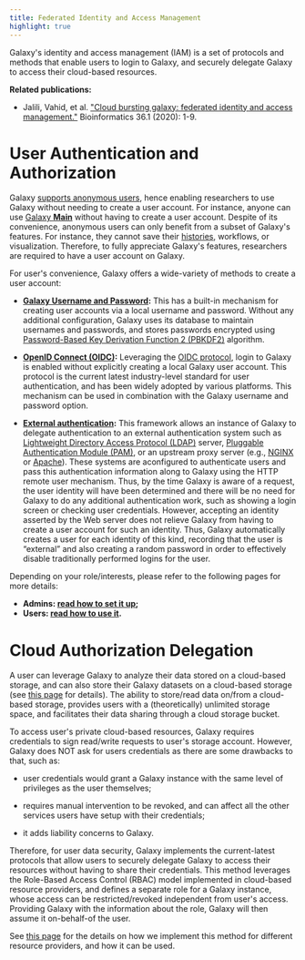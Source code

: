 ```yaml
---
title: Federated Identity and Access Management
highlight: true
---
```


Galaxy's identity and access management (IAM) is a set of protocols and methods that enable users
to login to Galaxy, and securely delegate Galaxy to access their cloud-based resources.


**Related publications:**
- Jalili, Vahid, et al. ["Cloud bursting galaxy: federated identity and access management."](https://doi.org/10.1093/bioinformatics/btz472) Bioinformatics 36.1 (2020): 1-9.


# User Authentication and Authorization

Galaxy [supports anonymous users](https://github.com/galaxyproject/galaxy/blob/d538dc05b8ad60879e1c0164a985ada5aa56e2d2/config/galaxy.yml.sample#L1268-L1269),
hence enabling researchers to use Galaxy without needing to create a user account. For instance, anyone can use
[Galaxy **Main**](https://usegalaxy.org) without having to create a user account. Despite of its convenience, 
anonymous users can only benefit from a subset of Galaxy's features. For instance, they cannot save their 
[histories](/src/tutorials/histories/index.md), workflows, or visualization. Therefore, to fully appreciate Galaxy's features, researchers are required to have a user account on Galaxy.


For user's convenience, Galaxy offers a wide-variety of methods to create a user account:
 
- **[Galaxy Username and Password](/src/authnz/use/gxy/index.md):** 
This has a built-in mechanism for creating user accounts via a local
username and password. Without any additional configuration, Galaxy uses its database to 
maintain usernames and passwords, and stores passwords encrypted using 
[Password-Based Key Derivation Function 2 (PBKDF2)](https://en.wikipedia.org/wiki/PBKDF2) algorithm.


- **[OpenID Connect (OIDC)](/src/authnz/use/oidc/index.md):** 
Leveraging the [OIDC protocol](https://en.wikipedia.org/wiki/OpenID_Connect), 
login to Galaxy is enabled without explicitly creating a local Galaxy user account. This protocol is the current latest 
industry-level standard for user authentication, and has been widely adopted by various platforms. This mechanism
can be used in combination with the Galaxy username and password option.


- **[External authentication](/src/admin/config/external-user-auth/index.md):** 
This framework allows an instance of Galaxy to 
delegate authentication to an external authentication system such as 
[Lightweight Directory Access Protocol (LDAP)](https://en.wikipedia.org/wiki/Lightweight_Directory_Access_Protocol)
server, [Pluggable Authentication Module (PAM)](https://en.wikipedia.org/wiki/Pluggable_authentication_module),
or an upstream proxy server (e.g., [NGINX](https://www.nginx.com) or [Apache](https://httpd.apache.org)).
These systems are aconfigured to authenticate users and pass this authentication information along to Galaxy using 
the HTTP remote user mechanism. Thus, by the time Galaxy is aware of a request, the user identity will have 
been determined and there will be no need for Galaxy to do any additional authentication work, such as 
showing a login screen or checking user credentials. However, accepting an identity asserted by the Web server 
does not relieve Galaxy from having to create a user account for such an identity. Thus, Galaxy automatically 
creates a user for each identity of this kind, recording that the user is “external” and also creating 
a random password in order to effectively disable traditionally performed logins for the user. 


Depending on your role/interests, please refer to the following pages for more details:

- **Admins: [read how to set it up](/src/authnz/config/index.md);**
- **Users: [read how to use it](/src/authnz/use/index.md).** 


# Cloud Authorization Delegation

A user can leverage Galaxy to analyze their data stored on a cloud-based storage, and can also store their 
Galaxy datasets on a cloud-based storage (see [this page](/src/cloud/storage/index.md) for details). 
The ability to store/read data on/from a cloud-based storage, provides users with a (theoretically) 
unlimited storage space, and facilitates their data sharing through a cloud storage bucket. 


To access user's private cloud-based resources, Galaxy requires credentials to sign read/write requests to 
user's storage account. However, Galaxy does NOT ask for users credentials as there are some drawbacks to 
that, such as:

- user credentials would grant a Galaxy instance with the same level of privileges as the user themselves;

- requires manual intervention to be revoked, and can affect all the other services users have setup with their 
credentials;

- it adds liability concerns to Galaxy.

Therefore, for user data security, Galaxy implements the current-latest protocols that allow users to 
securely delegate Galaxy to access their resources without having to share their credentials. This 
method leverages the Role-Based Access Control (RBAC) model implemented in cloud-based resource providers,
and defines a separate role for a Galaxy instance, whose access can be restricted/revoked independent from 
user's access. Providing Galaxy with the information about the role, Galaxy will then assume it 
on-behalf-of the user. 

See [this page](/src/authnz/cloud/index.md) for the details on how we implement this 
method for different resource providers, and how it can be used.
